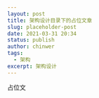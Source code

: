 ```yaml
---
layout: post
title: 架构设计目录下的占位文章
slug: placeholder-post
date: 2021-03-31 20:34
status: publish
author: chinwer
tags:
  - 架构
excerpt: 架构设计
---
```


占位文
